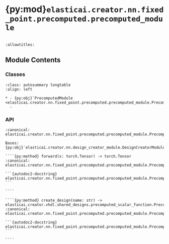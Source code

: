 # {py:mod}`elasticai.creator.nn.fixed_point.precomputed.precomputed_module`

```{py:module} elasticai.creator.nn.fixed_point.precomputed.precomputed_module
```

```{autodoc2-docstring} elasticai.creator.nn.fixed_point.precomputed.precomputed_module
:allowtitles:
```

## Module Contents

### Classes

````{list-table}
:class: autosummary longtable
:align: left

* - {py:obj}`PrecomputedModule <elasticai.creator.nn.fixed_point.precomputed.precomputed_module.PrecomputedModule>`
  -
````

### API

`````{py:class} PrecomputedModule(base_module: torch.nn.Module, total_bits: int, frac_bits: int, num_steps: int, sampling_intervall: tuple[float, float])
:canonical: elasticai.creator.nn.fixed_point.precomputed.precomputed_module.PrecomputedModule

Bases: {py:obj}`elasticai.creator.nn.design_creator_module.DesignCreatorModule`

````{py:method} forward(x: torch.Tensor) -> torch.Tensor
:canonical: elasticai.creator.nn.fixed_point.precomputed.precomputed_module.PrecomputedModule.forward

```{autodoc2-docstring} elasticai.creator.nn.fixed_point.precomputed.precomputed_module.PrecomputedModule.forward
```

````

````{py:method} create_design(name: str) -> elasticai.creator.vhdl.shared_designs.precomputed_scalar_function.PrecomputedScalarFunction
:canonical: elasticai.creator.nn.fixed_point.precomputed.precomputed_module.PrecomputedModule.create_design

```{autodoc2-docstring} elasticai.creator.nn.fixed_point.precomputed.precomputed_module.PrecomputedModule.create_design
```

````

`````
